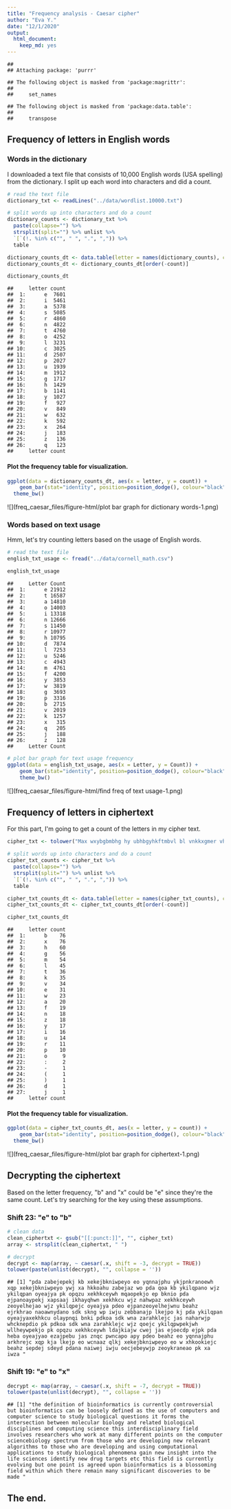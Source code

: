```yaml
---
title: "Frequency analysis - Caesar cipher"
author: "Eva Y."
date: "12/1/2020"
output: 
  html_document: 
    keep_md: yes
---
```





```
## 
## Attaching package: 'purrr'
```

```
## The following object is masked from 'package:magrittr':
## 
##     set_names
```

```
## The following object is masked from 'package:data.table':
## 
##     transpose
```

## Frequency of letters in English words

### Words in the dictionary

I downloaded a text file that consists of 10,000 English words (USA spelling) from the dictionary. I split up each word into characters and did a count.


```r
# read the text file 
dictionary_txt <- readLines("../data/wordlist.10000.txt")

# split words up into characters and do a count
dictionary_counts <- dictionary_txt %>% 
  paste(collapse="") %>% 
  strsplit(split="") %>% unlist %>% 
  `[`(!. %in% c("", " ", ".", ",")) %>% 
  table

dictionary_counts_dt <- data.table(letter = names(dictionary_counts), count = as.numeric(dictionary_counts), stringsAsFactors=FALSE)
dictionary_counts_dt <- dictionary_counts_dt[order(-count)]

dictionary_counts_dt
```

```
##     letter count
##  1:      e  7601
##  2:      i  5461
##  3:      a  5378
##  4:      s  5085
##  5:      r  4860
##  6:      n  4822
##  7:      t  4760
##  8:      o  4252
##  9:      l  3231
## 10:      c  3025
## 11:      d  2507
## 12:      p  2027
## 13:      u  1939
## 14:      m  1912
## 15:      g  1717
## 16:      h  1429
## 17:      b  1141
## 18:      y  1027
## 19:      f   927
## 20:      v   849
## 21:      w   632
## 22:      k   592
## 23:      x   264
## 24:      j   183
## 25:      z   136
## 26:      q   123
##     letter count
```

#### Plot the frequency table for visualization.


```r
ggplot(data = dictionary_counts_dt, aes(x = letter, y = count)) +
    geom_bar(stat="identity", position=position_dodge(), colour="black") +
  theme_bw()
```

![](freq_caesar_files/figure-html/plot bar graph for dictionary words-1.png)<!-- -->

### Words based on text usage

Hmm, let's try counting letters based on the usage of English words.


```r
# read the text file 
english_txt_usage <- fread("../data/cornell_math.csv")

english_txt_usage
```

```
##     Letter Count
##  1:      e 21912
##  2:      t 16587
##  3:      a 14810
##  4:      o 14003
##  5:      i 13318
##  6:      n 12666
##  7:      s 11450
##  8:      r 10977
##  9:      h 10795
## 10:      d  7874
## 11:      l  7253
## 12:      u  5246
## 13:      c  4943
## 14:      m  4761
## 15:      f  4200
## 16:      y  3853
## 17:      w  3819
## 18:      g  3693
## 19:      p  3316
## 20:      b  2715
## 21:      v  2019
## 22:      k  1257
## 23:      x   315
## 24:      q   205
## 25:      j   188
## 26:      z   128
##     Letter Count
```

```r
# plot bar graph for text usage frequency
ggplot(data = english_txt_usage, aes(x = Letter, y = Count)) +
    geom_bar(stat="identity", position=position_dodge(), colour="black") + 
    theme_bw()
```

![](freq_caesar_files/figure-html/find freq of text usage-1.png)<!-- -->

## Frequency of letters in ciphertext

For this part, I'm going to get a count of the letters in my cipher text.


```r
cipher_txt <- tolower("Max wxybgbmbhg hy ubhbgyhkftmbvl bl vnkkxgmer vhgmkhoxklbte, unm ubhbgyhkftmbvl vtg ux ehhlxer wxybgxw tl max nlx hy vhfinmxkl tgw vhfinmxk lvbxgvx mh lmnwr ubhehzbvte jnxlmbhgl. Bm yhkfl max bgmxklxvmbhg uxmpxxg fhexvnetk ubhehzr (tgw kxetmxw ubhehzbvte wblvbiebgxl) tgw vhfinmbgz lvbxgvx. Mabl bgmxkwblvbiebgtkr ybxew bgoheoxl kxlxtkvaxkl pah phkd tm ftgr wbyyxkxgm ihbgml hg max vhfinmxk lvbxgvx-ubhehzr lixvmknf: Ykhf mahlx pah tkx wxoxehibgz gxp kxexotgm tezhkbmafl, mh mahlx pah tkx wxoxehibgz tgw nlbgz vhfinmtmbhgte tiiebvtmbhgl mh lmnwr ubhehzbvte iaxghfxgt, ztbg gxp bglbzam bgmh max ebyx lvbxgvxl, bwxgmbyr gxp wknz mtkzxml xmv. Mabl ybxew bl vnkkxgmer xoheobgz, unm hgx ihbgm bl tzkxxw nihg: Ubhbgyhkftmbvl bl t uehllhfbgz ybxew pbmabg pabva maxkx kxftbg ftgr lbzgbybvtgm wblvhoxkbxl mh ux ftwx.")

# split words up into characters and do a count
cipher_txt_counts <- cipher_txt %>% 
  paste(collapse="") %>% 
  strsplit(split="") %>% unlist %>% 
  `[`(!. %in% c("", " ", ".", ",")) %>% 
  table

cipher_txt_counts_dt <- data.table(letter = names(cipher_txt_counts), count = as.numeric(cipher_txt_counts), stringsAsFactors=FALSE)
cipher_txt_counts_dt <- cipher_txt_counts_dt[order(-count)]

cipher_txt_counts_dt
```

```
##     letter count
##  1:      b    76
##  2:      x    76
##  3:      h    60
##  4:      g    56
##  5:      m    54
##  6:      l    45
##  7:      t    36
##  8:      k    35
##  9:      v    34
## 10:      e    31
## 11:      w    23
## 12:      a    20
## 13:      f    19
## 14:      n    18
## 15:      z    18
## 16:      y    17
## 17:      i    16
## 18:      u    14
## 19:      r    11
## 20:      p    10
## 21:      o     9
## 22:      :     2
## 23:      -     1
## 24:      (     1
## 25:      )     1
## 26:      d     1
## 27:      j     1
##     letter count
```

#### Plot the frequency table for visualization.


```r
ggplot(data = cipher_txt_counts_dt, aes(x = letter, y = count)) +
    geom_bar(stat="identity", position=position_dodge(), colour="black") +
  theme_bw()
```

![](freq_caesar_files/figure-html/plot bar graph for ciphertext-1.png)<!-- -->

## Decrypting the ciphertext

Based on the letter frequency, "b" and "x" could be "e" since they're the same count. Let's try searching for the key using these assumptions.

### Shift 23: "e" to "b"


```r
# clean data
clean_ciphertxt <- gsub("[[:punct:]]", "", cipher_txt)
array <- strsplit(clean_ciphertxt, " ")

# decrypt
decrypt <- map(array, ~ caesar(.x, shift = -3, decrypt = TRUE))
tolower(paste(unlist(decrypt), "", collapse = ''))
```

```
## [1] "pda zabejepekj kb xekejbkniwpeyo eo yqnnajphu ykjpnkranoewh xqp xekejbkniwpeyo ywj xa hkkoahu zabejaz wo pda qoa kb ykilqpano wjz ykilqpan oyeajya pk opqzu xekhkceywh mqaopekjo ep bknio pda ejpanoaypekj xapsaaj ikhayqhwn xekhkcu wjz nahwpaz xekhkceywh zeoyelhejao wjz ykilqpejc oyeajya pdeo ejpanzeoyelhejwnu beahz ejrkhrao naoawnydano sdk skng wp iwju zebbanajp lkejpo kj pda ykilqpan oyeajyaxekhkcu olaypnqi bnki pdkoa sdk wna zarahklejc jas naharwjp whcknepdio pk pdkoa sdk wna zarahklejc wjz qoejc ykilqpwpekjwh wllheywpekjo pk opqzu xekhkceywh ldajkiajw cwej jas ejoecdp ejpk pda heba oyeajyao ezajpebu jas znqc pwncapo apy pdeo beahz eo yqnnajphu arkhrejc xqp kja lkejp eo wcnaaz qlkj xekejbkniwpeyo eo w xhkookiejc beahz sepdej sdeyd pdana naiwej iwju oecjebeywjp zeoykraneao pk xa iwza "
```

### Shift 19: "e" to "x"


```r
decrypt <- map(array, ~ caesar(.x, shift = -7, decrypt = TRUE))
tolower(paste(unlist(decrypt), "", collapse = ''))
```

```
## [1] "the definition of bioinformatics is currently controversial but bioinformatics can be loosely defined as the use of computers and computer science to study biological questions it forms the intersection between molecular biology and related biological disciplines and computing science this interdisciplinary field involves researchers who work at many different points on the computer sciencebiology spectrum from those who are developing new relevant algorithms to those who are developing and using computational applications to study biological phenomena gain new insight into the life sciences identify new drug targets etc this field is currently evolving but one point is agreed upon bioinformatics is a blossoming field within which there remain many significant discoveries to be made "
```

## The end.
